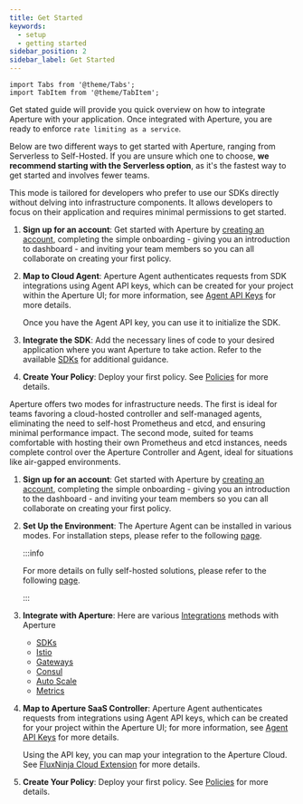 ```yaml
---
title: Get Started
keywords:
  - setup
  - getting started
sidebar_position: 2
sidebar_label: Get Started
---
```


```mdx-code-block
import Tabs from '@theme/Tabs';
import TabItem from '@theme/TabItem';
```

Get stated guide will provide you quick overview on how to integrate Aperture
with your application. Once integrated with Aperture, you are ready to enforce
`rate limiting as a service`.

Below are two different ways to get started with Aperture, ranging from
Serverless to Self-Hosted. If you are unsure which one to choose, **we recommend
starting with the Serverless option**, as it's the fastest way to get started
and involves fewer teams.

<Tabs>

<TabItem value="Aperture for Serverless">

This mode is tailored for developers who prefer to use our SDKs directly without
delving into infrastructure components. It allows developers to focus on their
application and requires minimal permissions to get started.

1. **Sign up for an account**: Get started with Aperture by
   [creating an account](/get-started/sign-up.md), completing the simple
   onboarding - giving you an introduction to dashboard - and inviting your team
   members so you can all collaborate on creating your first policy.
2. **Map to Cloud Agent**: Aperture Agent authenticates requests from SDK
   integrations using Agent API keys, which can be created for your project
   within the Aperture UI; for more information, see
   [Agent API Keys](/get-started/agent-api-keys/agent-api-keys.md) for more
   details.

   Once you have the Agent API key, you can use it to initialize the SDK.

3. **Integrate the SDK**: Add the necessary lines of code to your desired
   application where you want Aperture to take action. Refer to the available
   [SDKs](../sdk/sdk.md) for additional guidance.

4. **Create Your Policy**: Deploy your first policy. See
   [Policies](/get-started/policies/policies.md) for more details.

</TabItem>

<TabItem value="Aperture for Infrastructure">

Aperture offers two modes for infrastructure needs. The first is ideal for teams
favoring a cloud-hosted controller and self-managed agents, eliminating the need
to self-host Prometheus and etcd, and ensuring minimal performance impact. The
second mode, suited for teams comfortable with hosting their own Prometheus and
etcd instances, needs complete control over the Aperture Controller and Agent,
ideal for situations like air-gapped environments.

1. **Sign up for an account**: Get started with Aperture by
   [creating an account](/get-started/sign-up.md), completing the simple
   onboarding - giving you an introduction to the dashboard - and inviting your
   team members so you can all collaborate on creating your first policy.

2. **Set Up the Environment**: The Aperture Agent can be installed in various
   modes. For installation steps, please refer to the following
   [page](/self-hosting/agent/agent.md).

   :::info

   For more details on fully self-hosted solutions, please refer to the
   following [page](/self-hosting/).

   :::

3. **Integrate with Aperture**: Here are various
   [Integrations](/self-hosting/integrations/integrations.md) methods with
   Aperture

   - [SDKs](../sdk/sdk.md)
   - [Istio](/self-hosting/integrations/istio)
   - [Gateways](/self-hosting/integrations/gateway)
   - [Consul](/self-hosting/integrations/consul)
   - [Auto Scale](/self-hosting/integrations/auto-scale)
   - [Metrics](/self-hosting/integrations/metrics)

4. **Map to Aperture SaaS Controller**: Aperture Agent authenticates requests
   from integrations using Agent API keys, which can be created for your project
   within the Aperture UI; for more information, see
   [Agent API Keys](/get-started/agent-api-keys/agent-api-keys.md) for more
   details.

   Using the API key, you can map your integration to the Aperture Cloud. See
   [FluxNinja Cloud Extension](/reference/fluxninja.md) for more details.

5. **Create Your Policy**: Deploy your first policy. See
   [Policies](/get-started/policies/policies.md) for more details.

</TabItem>

</Tabs>
